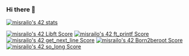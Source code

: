 ### Hi there 👋

[![misrailo's 42 stats](https://badge42.vercel.app/api/v2/cl4r4qvds002509miya23lhci/stats?cursusId=21&coalitionId=122)](https://github.com/JaeSeoKim/badge42)

[![misrailo's 42 Libft Score](https://badge42.vercel.app/api/v2/cl4r4qvds002509miya23lhci/project/2389062)](https://github.com/JaeSeoKim/badge42)
[![misrailo's 42 ft_printf Score](https://badge42.vercel.app/api/v2/cl4r4qvds002509miya23lhci/project/2468508)](https://github.com/JaeSeoKim/badge42)
[![misrailo's 42 get_next_line Score](https://badge42.vercel.app/api/v2/cl4r4qvds002509miya23lhci/project/2488458)](https://github.com/JaeSeoKim/badge42)
[![misrailo's 42 Born2beroot Score](https://badge42.vercel.app/api/v2/cl4r4qvds002509miya23lhci/project/2507809)](https://github.com/JaeSeoKim/badge42)
[![misrailo's 42 so_long Score](https://badge42.vercel.app/api/v2/cl4r4qvds002509miya23lhci/project/2591090)](https://github.com/JaeSeoKim/badge42)

<!--
**ma1iik/ma1iik** is a ✨ _special_ ✨ repository because its `README.md` (this file) appears on your GitHub profile.

Here are some ideas to get you started:

- 🔭 I’m currently working on ...
- 🌱 I’m currently learning ...
- 👯 I’m looking to collaborate on ...
- 🤔 I’m looking for help with ...
- 💬 Ask me about ...
- 📫 How to reach me: ...
- 😄 Pronouns: ...
- ⚡ Fun fact: ...
-->
